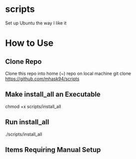 # scripts
Set up Ubuntu the way I like it

# How to Use
## Clone Repo
Clone this repo into home (~) repo on local machine
git clone https://github.com/mhask94/scripts

## Make install_all an Executable
chmod +x scripts/install_all

## Run install_all
./scripts/install_all

## Items Requiring Manual Setup
